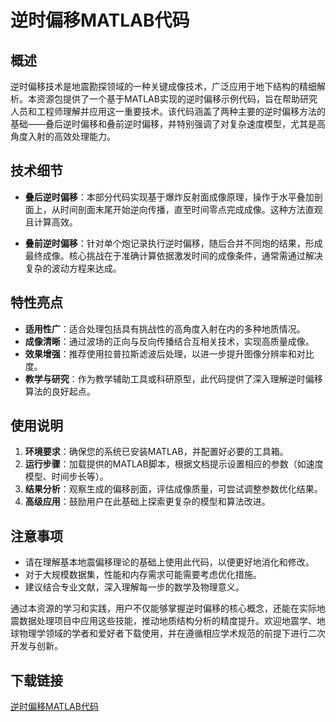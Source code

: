 # 逆时偏移MATLAB代码

## 概述

逆时偏移技术是地震勘探领域的一种关键成像技术，广泛应用于地下结构的精细解析。本资源包提供了一个基于MATLAB实现的逆时偏移示例代码，旨在帮助研究人员和工程师理解并应用这一重要技术。该代码涵盖了两种主要的逆时偏移方法的基础——叠后逆时偏移和叠前逆时偏移，并特别强调了对复杂速度模型，尤其是高角度入射的高效处理能力。

## 技术细节

- **叠后逆时偏移**：本部分代码实现基于爆炸反射面成像原理，操作于水平叠加剖面上，从时间剖面末尾开始逆向传播，直至时间零点完成成像。这种方法直观且计算高效。

- **叠前逆时偏移**：针对单个炮记录执行逆时偏移，随后合并不同炮的结果，形成最终成像。核心挑战在于准确计算依据激发时间的成像条件，通常需通过解决复杂的波动方程来达成。

## 特性亮点

- **适用性广**：适合处理包括具有挑战性的高角度入射在内的多种地质情况。
- **成像清晰**：通过波场的正向与反向传播结合互相关技术，实现高质量成像。
- **效果增强**：推荐使用拉普拉斯滤波后处理，以进一步提升图像分辨率和对比度。
- **教学与研究**：作为教学辅助工具或科研原型，此代码提供了深入理解逆时偏移算法的良好起点。

## 使用说明

1. **环境要求**：确保您的系统已安装MATLAB，并配置好必要的工具箱。
2. **运行步骤**：加载提供的MATLAB脚本，根据文档提示设置相应的参数（如速度模型、时间步长等）。
3. **结果分析**：观察生成的偏移剖面，评估成像质量，可尝试调整参数优化结果。
4. **高级应用**：鼓励用户在此基础上探索更复杂的模型和算法改进。

## 注意事项

- 请在理解基本地震偏移理论的基础上使用此代码，以便更好地消化和修改。
- 对于大规模数据集，性能和内存需求可能需要考虑优化措施。
- 建议结合专业文献，深入理解每一步的数学及物理意义。

通过本资源的学习和实践，用户不仅能够掌握逆时偏移的核心概念，还能在实际地震数据处理项目中应用这些技能，推动地质结构分析的精度提升。欢迎地震学、地球物理学领域的学者和爱好者下载使用，并在遵循相应学术规范的前提下进行二次开发与创新。

## 下载链接

[逆时偏移MATLAB代码](https://pan.quark.cn/s/7b3f76cf3708)